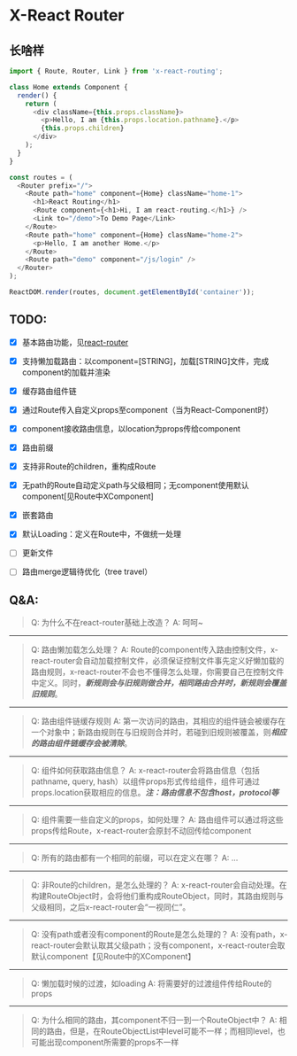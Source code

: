 # X-React Router

## 长啥样
```javascript
import { Route, Router, Link } from 'x-react-routing';

class Home extends Component {
  render() {
    return (
      <div className={this.props.className}>
        <p>Hello, I am {this.props.location.pathname}.</p>
        {this.props.children}
      </div>
    );
  }
}

const routes = (
  <Router prefix="/">
    <Route path="home" component={Home} className="home-1">
      <h1>React Routing</h1>
      <Route component={<h1>Hi, I am react-routing.</h1>} />
      <Link to="/demo">To Demo Page</Link>
    </Route>
    <Route path="home" component={Home} className="home-2">
      <p>Hello, I am another Home.</p>
    </Route>
    <Route path="demo" component="/js/login" />
  </Router>
);

ReactDOM.render(routes, document.getElementById('container'));
```

## TODO:
- [x] 基本路由功能，见[react-router](https://github.com/ReactTraining/react-router)
- [x] 支持懒加载路由：以component=[STRING]，加载[STRING]文件，完成component的加载并渲染
- [x] 缓存路由组件链
- [x] 通过Route传入自定义props至component（当为React-Component时）
- [x] component接收路由信息，以location为props传给component
- [x] 路由前缀 <Router prefix=''></Router>
- [x] 支持非Route的children，重构成Route
- [x] 无path的Route自动定义path与父级相同；无component使用默认component[见Route中XComponent]
- [x] 嵌套路由
- [x] 默认Loading：定义在Route中，不做统一处理
- [ ] 更新文件
- [ ] 路由merge逻辑待优化（tree travel）


## Q&A:
> Q: 为什么不在react-router基础上改造？
> A: 呵呵~

------------------
> Q: 路由懒加载怎么处理？
> A: Route的component传入路由控制文件，x-react-router会自动加载控制文件，必须保证控制文件事先定义好懒加载的路由规则，x-react-router不会也不懂得怎么处理，你需要自己在控制文件中定义。同时，***新规则会与旧规则做合并，相同路由合并时，新规则会覆盖旧规则***。

------------------
> Q: 路由组件链缓存规则
> A: 第一次访问的路由，其相应的组件链会被缓存在一个对象中；新路由规则在与旧规则合并时，若碰到旧规则被覆盖，则***相应的路由组件链缓存会被清除***。

------------------
> Q: 组件如何获取路由信息？
> A: x-react-router会将路由信息（包括pathname, query, hash）以组件props形式传给组件，组件可通过props.location获取相应的信息。***注：路由信息不包含host，protocol等***

------------------
> Q: 组件需要一些自定义的props，如何处理？
> A: 路由组件可以通过将这些props传给Route，x-react-router会原封不动回传给component

------------------
> Q: 所有的路由都有一个相同的前缀，可以在定义在哪？
> A: <Router prefix='xxx'>...</Router>

------------------
> Q: 非Route的children，是怎么处理的？
> A: x-react-router会自动处理。在构建RouteObject时，会将他们重构成RouteObject，同时，其路由规则与父级相同，之后x-react-router会“一视同仁”。

------------------
> Q: 没有path或者没有component的Route是怎么处理的？
> A: 没有path，x-react-router会默认取其父级path；没有component，x-react-router会取默认component【见Route中的XComponent】

------------------
> Q: 懒加载时候的过渡，如loading
> A: 将需要好的过渡组件传给Route的props

------------------
> Q: 为什么相同的路由，其component不归一到一个RouteObject中？
> A: 相同的路由，但是，在RouteObjectList中level可能不一样；而相同level，也可能出现component所需要的props不一样
